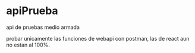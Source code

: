 # apiPrueba
api de pruebas medio armada

probar unicamente las funciones de webapi con postman, las de react aun no estan al 100%.
